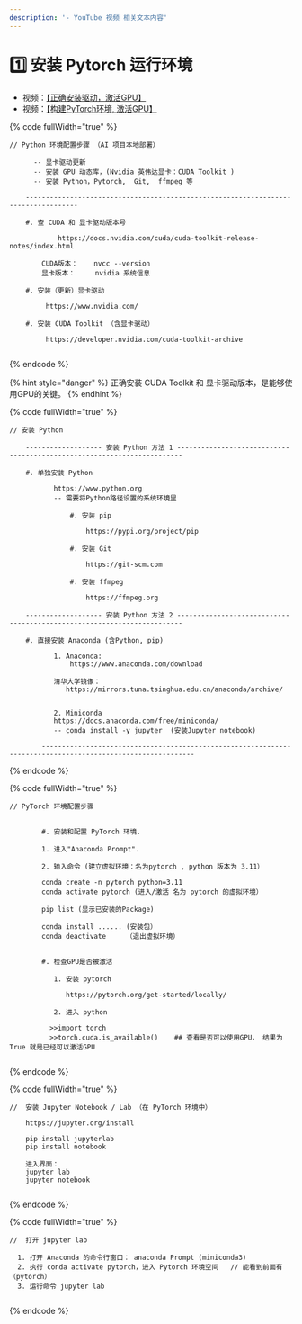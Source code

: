 ```yaml
---
description: '- YouTube 视频 相关文本内容'
---
```


# 1️⃣ 安装 Pytorch 运行环境

* 视频：[【正确安装驱动，激活GPU】](https://youtu.be/QuRvlo\_woBA)
*   视频：[【构建PyTorch环境, 激活GPU】](https://youtu.be/oc57V1rV7-4)



{% code fullWidth="true" %}
```markup
// Python 环境配置步骤 （AI 项目本地部署）

      -- 显卡驱动更新
      -- 安装 GPU 动态库，(Nvidia 英伟达显卡：CUDA Toolkit )
      -- 安装 Python，Pytorch,  Git,  ffmpeg 等

    -----------------------------------------------------------------------------------

	#. 查 CUDA 和 显卡驱动版本号

            https://docs.nvidia.com/cuda/cuda-toolkit-release-notes/index.html
            
	    CUDA版本：    nvcc --version
	    显卡版本：     nvidia 系统信息

	#. 安装（更新）显卡驱动

	     https://www.nvidia.com/  
	
	#. 安装 CUDA Toolkit （含显卡驱动）

	     https://developer.nvidia.com/cuda-toolkit-archive
	       
```
{% endcode %}

{% hint style="danger" %}
正确安装 CUDA Toolkit 和 显卡驱动版本，是能够使用GPU的关键。
{% endhint %}

{% code fullWidth="true" %}
```
// 安装 Python

	------------------- 安装 Python 方法 1 ----------------------------------------------------------------------- 
	
	#. 单独安装 Python

	       https://www.python.org
	       -- 需要将Python路径设置的系统环境里  
	
               #. 安装 pip 

                   https://pypi.org/project/pip
               
               #. 安装 Git  
          
                   https://git-scm.com
               
               #. 安装 ffmpeg     
                 
                   https://ffmpeg.org
	
	------------------- 安装 Python 方法 2 -----------------------------------------------------------------------                
                       
 	#. 直接安装 Anaconda (含Python, pip)

           1. Anaconda:
               https://www.anaconda.com/download
	
	       清华大学镜像：
	          https://mirrors.tuna.tsinghua.edu.cn/anaconda/archive/
	
	
           2. Miniconda
	       https://docs.anaconda.com/free/miniconda/
	       -- conda install -y jupyter  (安装Jupyter notebook)
  	                      
        ------------------------------------------------------------------------------------------------------------
```
{% endcode %}

{% code fullWidth="true" %}
```
// PyTorch 环境配置步骤

       
        #. 安装和配置 PyTorch 环境.
		
		1. 进入"Anaconda Prompt".
		
		2. 输入命令 (建立虚拟环境：名为pytorch , python 版本为 3.11）
		
		conda create -n pytorch python=3.11
		conda activate pytorch (进入/激活 名为 pytorch 的虚拟环境）
		
		pip list (显示已安装的Package)
		
		conda install ...... (安装包）
		conda deactivate     （退出虚拟环境）
        
        
        #. 检查GPU是否被激活
        
	       1. 安装 pytorch
	
	          https://pytorch.org/get-started/locally/

	       2. 进入 python
	
		  >>import torch    
		  >>torch.cuda.is_available()    ## 查看是否可以使用GPU， 结果为True 就是已经可以激活GPU
		
```
{% endcode %}

{% code fullWidth="true" %}
```
//  安装 Jupyter Notebook / Lab （在 PyTorch 环境中）

	https://jupyter.org/install
	
	pip install jupyterlab
	pip install notebook     
	
	进入界面：
	jupyter lab
	jupyter notebook 
	
```
{% endcode %}

{% code fullWidth="true" %}
```
//  打开 jupyter lab

  1. 打开 Anaconda 的命令行窗口： anaconda Prompt (miniconda3)
  2. 执行 conda activate pytorch，进入 Pytorch 环境空间   // 能看到前面有（pytorch）
  3. 运行命令 jupyter lab
  
```
{% endcode %}

